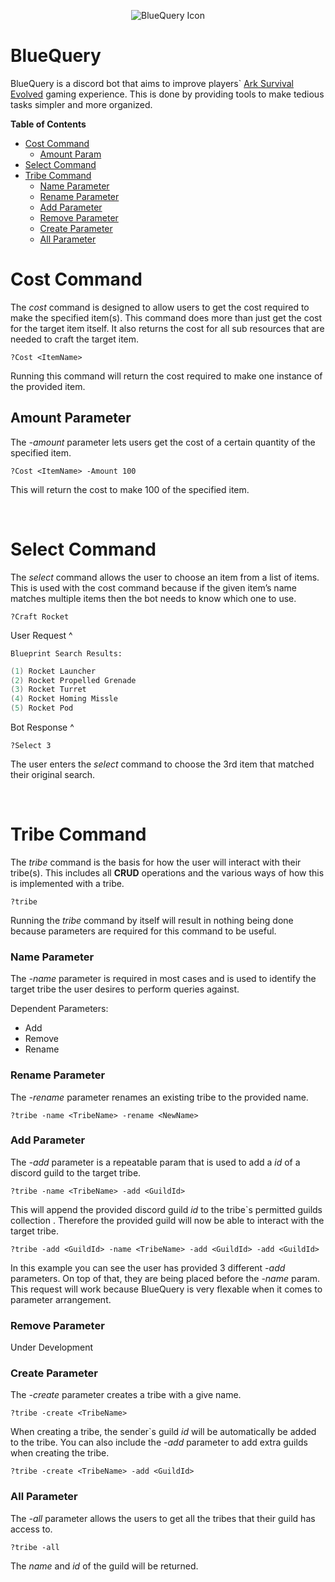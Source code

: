 <p align="center">
    <img src="https://raw.githubusercontent.com/ChaseRoth/BlueQuery/master/Branding/bluequery512.png" alt="BlueQuery Icon"/>
</p>

# BlueQuery

BlueQuery is a discord bot that aims to improve players` <a href="https://store.steampowered.com/app/346110/ARK_Survival_Evolved/">Ark Survival Evolved</a> gaming experience. This is done by providing tools to make tedious tasks simpler and more organized.

**Table of Contents**

- <a href="#costCMD">Cost Command<a/>
	- <a href="#amountParam">Amount Param</a>
- <a href="#selectCMD">Select Command</a>
- <a href="#tribeCMD">Tribe Command</a>
	- <a href="#nameParam">Name Parameter</a>
	- <a href="#renameParam">Rename Parameter</a>
	- <a href="#addParam">Add Parameter</a>
	- <a href="#removeParam">Remove Parameter</a>
	- <a href="#createParam">Create Parameter</a>
	- <a href="#allParam">All Parameter</a>
	
<a name="costCMD"></a>
# Cost Command
The *cost* command is designed to allow users to get the cost required to make the specified item(s). This command does more than just get the cost for the target item itself. It also returns the cost for all sub resources that are needed to craft the target item.

	?Cost <ItemName>

Running this command will return the cost required to make one instance of the provided item.

<a name="amountParam"></a>
## Amount Parameter

The *-amount* parameter lets users get the cost of a certain quantity of the specified item.

	?Cost <ItemName> -Amount 100

This will return the cost to make 100 of the specified item.

<br/>

<a name="selectCMD"></a>
# Select Command
The *select* command allows the user to choose an item from a list of items. This is used with the cost command because if the given item’s name matches multiple items then the bot needs to know which one to use.

	?Craft Rocket
User Request ^

	Blueprint Search Results:

```csharp
(1) Rocket Launcher
(2) Rocket Propelled Grenade
(3) Rocket Turret
(4) Rocket Homing Missle
(5) Rocket Pod
```
Bot Response ^

	?Select 3
The user enters the *select* command to choose the 3rd item that matched their original search.

<br/>

<a name="tribeCMD"></a>
# Tribe Command
The *tribe* command is the basis for how the user will interact with their tribe(s). This includes all **CRUD** operations and the various ways of how this is implemented with a tribe.


	?tribe

Running the *tribe* command by itself will result in nothing being done because parameters are required for this command to be useful.

<a name="nameParam"></a>
### Name Parameter
The *-name* parameter is required in most cases and is used to identify the target tribe the user desires to perform queries against.

Dependent Parameters:
- Add
- Remove
- Rename

<a name="renameParam"></a>
### Rename Parameter
The *-rename* parameter renames an existing tribe to the provided name.

	?tribe -name <TribeName> -rename <NewName>

<a name="addParam"></a>
### Add Parameter
The *-add* parameter is a repeatable param that is used to add a *id* of a discord guild to the target tribe.

	?tribe -name <TribeName> -add <GuildId>

This will append the provided discord guild *id* to the tribe`s permitted guilds collection . Therefore the provided guild will now be able to interact with the target tribe.

	?tribe -add <GuildId> -name <TribeName> -add <GuildId> -add <GuildId>

In this example you can see the user has provided 3 different *-add* parameters. On top of that, they are being placed before the *-name* param. This request will work because BlueQuery is very flexable when it comes to parameter arrangement.

<a name="removeParam"></a>
### Remove Parameter
Under Development

<a name="createParam"></a>
### Create Parameter

The *-create* parameter creates a tribe with a give name.

	?tribe -create <TribeName>

When creating a tribe, the sender`s guild *id* will be automatically be added to the tribe. You can also include the *-add* parameter to add extra guilds when creating the tribe.

	?tribe -create <TribeName> -add <GuildId>

<a name="allParam"></a>
### All Parameter

The *-all* parameter allows the users to get all the tribes that their guild has access to.

	?tribe -all

The *name* and *id* of the guild will be returned.
